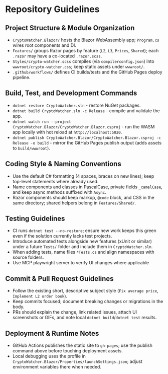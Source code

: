 # Repository Guidelines

## Project Structure & Module Organization
- `CryptoWatcher.Blazor/` hosts the Blazor WebAssembly app; `Program.cs` wires root components and DI.
- `Features/` groups Razor pages by feature (`L2`, `L3`, `Prices`, `Shared`); each `.razor` may have a co-located `.razor.scss`.
- `Styles/crypto-watcher.scss` compiles (via `compilerconfig.json`) into `wwwroot/crypto-watcher.css`; keep static assets under `wwwroot/`.
- `.github/workflows/` defines CI builds/tests and the GitHub Pages deploy pipeline.

## Build, Test, and Development Commands
- `dotnet restore CryptoWatcher.sln` - restore NuGet packages.
- `dotnet build CryptoWatcher.sln -c Release` - compile and validate the app.
- `dotnet watch run --project CryptoWatcher.Blazor/CryptoWatcher.Blazor.csproj` - run the WASM app locally with hot reload at `http://localhost:5020`.
- `dotnet publish CryptoWatcher.Blazor/CryptoWatcher.Blazor.csproj -c Release -o build` - mirror the GitHub Pages publish output (adds assets to `build/wwwroot`).

## Coding Style & Naming Conventions
- Use the default C# formatting (4 spaces, braces on new lines); keep top-level statements where already used.
- Name components and classes in PascalCase, private fields `_camelCase`, and keep async methods suffixed with `Async`.
- Razor components should keep markup, `@code` block, and CSS in the same directory; shared helpers belong in `Features/Shared/`.

## Testing Guidelines
- CI runs `dotnet test --no-restore`; ensure new work keeps this green even if the solution currently lacks test projects.
- Introduce automated tests alongside new features (xUnit or similar) under a future `Tests/` folder and include them in `CryptoWatcher.sln`.
- When adding tests, name files `*Tests.cs` and align namespaces with source folders.
- Use MCP playwright server to verify UI changes where applicable

## Commit & Pull Request Guidelines
- Follow the existing short, descriptive subject style (`Fix average price`, `Implement L2 order book`).
- Keep commits focused; document breaking changes or migrations in the body.
- PRs should explain the change, link related issues, attach UI screenshots or GIFs, and note local `dotnet build`/`dotnet test` results.

## Deployment & Runtime Notes
- GitHub Actions publishes the static site to `gh-pages`; use the publish command above before touching deployment assets.
- Local debugging uses the profile in `CryptoWatcher.Blazor/Properties/launchSettings.json`; adjust environment variables there when needed.
